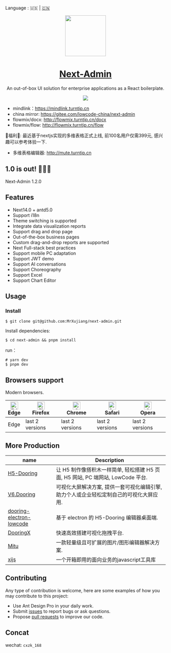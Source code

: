 Language : 🇺🇸 | [🇨🇳](./README.zh-CN.md) 

<p align="center">
  <a href="https://nextjs.org">
    <picture>
      <source media="(prefers-color-scheme: dark)" srcset="./tt.png">
      <img src="./public/favicon.png" height="128">
    </picture>
    <h1 align="center">Next-Admin</h1>
  </a>
</p>

<div align="center">

An out-of-box UI solution for enterprise applications as a React boilerplate.



![](./public/admin.png)

</div>

- mindlink：https://mindlink.turntip.cn
- china mirror: https://gitee.com/lowcode-china/next-admin
- flowmix/docx: http://flowmix.turntip.cn/docx
- flowmix/flow: http://flowmix.turntip.cn/flow


🎉福利🎉: 最近基于nextjs实现的多维表格正式上线, 前100名用户仅需399元, 感兴趣可以参考体验一下.

- 多维表格编辑器: http://mute.turntip.cn

## 1.0 is out! 🎉🎉🎉

Next-Admin 1.2.0

## Features

- Next14.0 + antd5.0
- Support i18n
- Theme switching is supported
- Integrate data visualization reports
- Support drag and drop page
- Out-of-the-box business pages
- Custom drag-and-drop reports are supported
- Next Full-stack best practices
- Support mobile PC adaptation
- Support JWT demo
- Support AI conversations
- Support Choreography
- Support Excel
- Support Chart Editor

## Usage

### Install

```shell
$ git clone git@github.com:MrXujiang/next-admin.git
```

Install dependencies:

```shell
$ cd next-admin && pnpm install
```

run：
```shell
# yarn dev
$ pnpm dev
```

## Browsers support

Modern browsers.

| [<img src="https://raw.githubusercontent.com/alrra/browser-logos/master/src/edge/edge_48x48.png" alt="Edge" width="24px" height="24px" />](http://godban.github.io/browsers-support-badges/)</br>Edge | [<img src="https://raw.githubusercontent.com/alrra/browser-logos/master/src/firefox/firefox_48x48.png" alt="Firefox" width="24px" height="24px" />](http://godban.github.io/browsers-support-badges/)</br>Firefox | [<img src="https://raw.githubusercontent.com/alrra/browser-logos/master/src/chrome/chrome_48x48.png" alt="Chrome" width="24px" height="24px" />](http://godban.github.io/browsers-support-badges/)</br>Chrome | [<img src="https://raw.githubusercontent.com/alrra/browser-logos/master/src/safari/safari_48x48.png" alt="Safari" width="24px" height="24px" />](http://godban.github.io/browsers-support-badges/)</br>Safari | [<img src="https://raw.githubusercontent.com/alrra/browser-logos/master/src/opera/opera_48x48.png" alt="Opera" width="24px" height="24px" />](http://godban.github.io/browsers-support-badges/)</br>Opera |
| --- | --- | --- | --- | --- |
| Edge | last 2 versions | last 2 versions | last 2 versions | last 2 versions |

## More Production

| name                                                                              | Description                                                                             |
| --------------------------------------------------------------------------------- | --------------------------------------------------------------------------------------- |
| [H5-Dooring](https://github.com/MrXujiang/h5-Dooring)                             | 让 H5 制作像搭积木一样简单, 轻松搭建 H5 页面, H5 网站, PC 端网站, LowCode 平台.         |
| [V6.Dooring](https://github.com/MrXujiang/v6.dooring.public)                      | 可视化大屏解决方案, 提供一套可视化编辑引擎, 助力个人或企业轻松定制自己的可视化大屏应用. |
| [dooring-electron-lowcode](https://github.com/MrXujiang/dooring-electron-lowcode) | 基于 electron 的 H5-Dooring 编辑器桌面端.                                               |
| [DooringX](https://github.com/H5-Dooring/dooringx)                                | 快速高效搭建可视化拖拽平台.                                                             |
| [Mitu](https://github.com/H5-Dooring/mitu-editor)                                 | 一款轻量级且可扩展的图片/图形编辑器解决方案.                                            |
| [xijs](https://github.com/MrXujiang/xijs) | 一个开箱即用的面向业务的javascript工具库 |

## Contributing

Any type of contribution is welcome, here are some examples of how you may contribute to this project:

- Use Ant Design Pro in your daily work.
- Submit [issues](https://github.com/MrXujiang/next-admin/issues) to report bugs or ask questions.
- Propose [pull requests](https://github.com/MrXujiang/next-admin/pulls) to improve our code.

## Concat

wechat: `cxzk_168`
